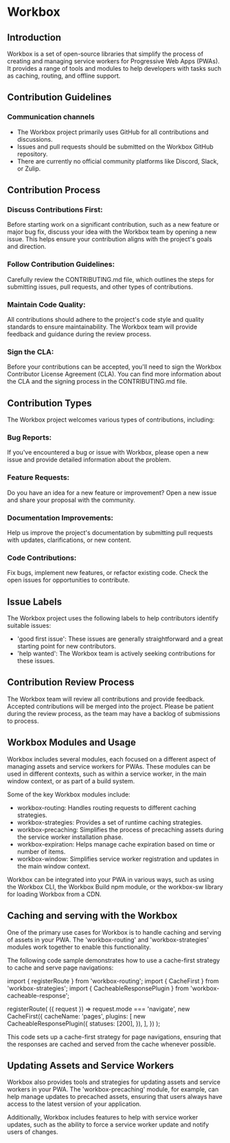 # Workbox
## Introduction
Workbox is a set of open-source libraries that simplify the process of creating and managing service workers for Progressive Web Apps (PWAs). It provides a range of tools and modules to help developers with tasks such as caching, routing, and offline support.

## Contribution Guidelines
### Communication channels
- The Workbox project primarily uses GitHub for all contributions and discussions.
- Issues and pull requests should be submitted on the Workbox GitHub repository.
- There are currently no official community platforms like Discord, Slack, or Zulip.

## Contribution Process
### Discuss Contributions First: 
Before starting work on a significant contribution, such as a new feature or major bug fix, discuss your idea with the Workbox team by opening a new issue. This helps ensure your contribution aligns with the project's goals and direction.

### Follow Contribution Guidelines: 
Carefully review the CONTRIBUTING.md file, which outlines the steps for submitting issues, pull requests, and other types of contributions.

### Maintain Code Quality: 
All contributions should adhere to the project's code style and quality standards to ensure maintainability. The Workbox team will provide feedback and guidance during the review process.

### Sign the CLA: 
Before your contributions can be accepted, you'll need to sign the Workbox Contributor License Agreement (CLA). You can find more information about the CLA and the signing process in the CONTRIBUTING.md file.

## Contribution Types

The Workbox project welcomes various types of contributions, including:
### Bug Reports: 
If you've encountered a bug or issue with Workbox, please open a new issue and provide detailed information about the problem.

### Feature Requests: 
Do you have an idea for a new feature or improvement? Open a new issue and share your proposal with the community.

### Documentation Improvements: 
Help us improve the project's documentation by submitting pull requests with updates, clarifications, or new content.

### Code Contributions: 
Fix bugs, implement new features, or refactor existing code. Check the open issues for opportunities to contribute.

## Issue Labels

The Workbox project uses the following labels to help contributors identify suitable issues:

- 'good first issue': These issues are generally straightforward and a great starting point for new contributors.
- 'help wanted': The Workbox team is actively seeking contributions for these issues.

## Contribution Review Process
The Workbox team will review all contributions and provide feedback. Accepted contributions will be merged into the project. Please be patient during the review process, as the team may have a backlog of submissions to process.

## Workbox Modules and Usage
Workbox includes several modules, each focused on a different aspect of managing assets and service workers for PWAs. These modules can be used in different contexts, such as within a service worker, in the main window context, or as part of a build system.

Some of the key Workbox modules include:

- workbox-routing: Handles routing requests to different caching strategies.
- workbox-strategies: Provides a set of runtime caching strategies.
- workbox-precaching: Simplifies the process of precaching assets during the service worker installation phase.
- workbox-expiration: Helps manage cache expiration based on time or number of items.
- workbox-window: Simplifies service worker registration and updates in the main window context.

Workbox can be integrated into your PWA in various ways, such as using the Workbox CLI, the Workbox Build npm module, or the workbox-sw library for loading Workbox from a CDN.

## Caching and serving with the Workbox
One of the primary use cases for Workbox is to handle caching and serving of assets in your PWA. The 'workbox-routing' and 'workbox-strategies' modules work together to enable this functionality.

The following code sample demonstrates how to use a cache-first strategy to cache and serve page navigations:

import { registerRoute } from 'workbox-routing';
import { CacheFirst } from 'workbox-strategies';
import { CacheableResponsePlugin } from 'workbox-cacheable-response';

registerRoute(
  ({ request }) => request.mode === 'navigate',
  new CacheFirst({
    cacheName: 'pages',
    plugins: [
      new CacheableResponsePlugin({
        statuses: [200],
      }),
    ],
  })
);

This code sets up a cache-first strategy for page navigations, ensuring that the responses are cached and served from the cache whenever possible.

## Updating Assets and Service Workers
Workbox also provides tools and strategies for updating assets and service workers in your PWA. The 'workbox-precaching' module, for example, can help manage updates to precached assets, ensuring that users always have access to the latest version of your application.

Additionally, Workbox includes features to help with service worker updates, such as the ability to force a service worker update and notify users of changes.

